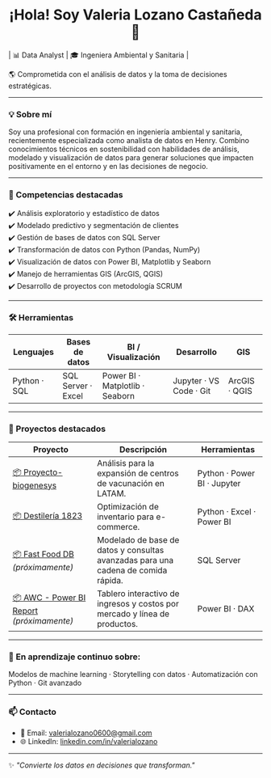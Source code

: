 <h1 align="center">¡Hola! Soy Valeria Lozano Castañeda 👋</h1>

| 📊 Data Analyst | 🎓 Ingeniera Ambiental y Sanitaria |

🌎 Comprometida con el análisis de datos y la toma de decisiones estratégicas.

---

### 💡 Sobre mí

Soy una profesional con formación en ingeniería ambiental y sanitaria, recientemente especializada como analista de datos en Henry. Combino conocimientos técnicos en sostenibilidad con habilidades de análisis, modelado y visualización de datos para generar soluciones que impacten positivamente en el entorno y en las decisiones de negocio.

---

### 🧠 Competencias destacadas

✔️ Análisis exploratorio y estadístico de datos  
✔️ Modelado predictivo y segmentación de clientes  
✔️ Gestión de bases de datos con SQL Server  
✔️ Transformación de datos con Python (Pandas, NumPy)  
✔️ Visualización de datos con Power BI, Matplotlib y Seaborn  
✔️ Manejo de herramientas GIS (ArcGIS, QGIS)  
✔️ Desarrollo de proyectos con metodología SCRUM  

---

### 🛠️ Herramientas

| Lenguajes | Bases de datos | BI / Visualización | Desarrollo | GIS |
|-----------|----------------|--------------------|------------|-----|
| Python · SQL | SQL Server · Excel | Power BI · Matplotlib · Seaborn | Jupyter · VS Code · Git | ArcGIS · QGIS |

---

### 🚀 Proyectos destacados

| Proyecto | Descripción | Herramientas |
|---------|-------------|---------------|
| [📦 Proyecto-biogenesys](https://github.com/valerialc/Proyecto-biogenesys) | Análisis para la expansión de centros de vacunación en LATAM. | Python · Power BI · Jupyter |
| [📦 Destilería 1823](https://github.com/valerialc/Destileria1823PI) | Optimización de inventario para e-commerce. | Python · Excel · Power BI |
| [📦 Fast Food DB](#) *(próximamente)* | Modelado de base de datos y consultas avanzadas para una cadena de comida rápida. | SQL Server |
| [📦 AWC - Power BI Report](#) *(próximamente)* | Tablero interactivo de ingresos y costos por mercado y línea de productos. | Power BI · DAX |

---

### 🌱 En aprendizaje continuo sobre:
Modelos de machine learning · Storytelling con datos · Automatización con Python · Git avanzado

---

### 📫 Contacto

- 📧 Email: valerialozano0600@gmail.com  
- 🌐 LinkedIn: [linkedin.com/in/valerialozano](https://www.linkedin.com/in/valerialozano)  

---

✨ *"Convierte los datos en decisiones que transforman."*
